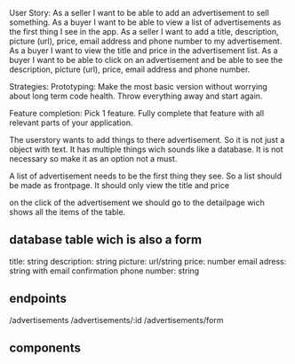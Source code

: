 User Story: 
As a seller I want to be able to add an advertisement to sell something.
As a buyer I want to be able to view a list of advertisements as the first thing I see in the app.
As a seller I want to add a title, description, picture (url), price, email address and phone number to my advertisement.
As a buyer I want to view the title and price in the advertisement list.
As a buyer I want to be able to click on an advertisement and be able to see the description, picture (url), price, email address and phone number.

Strategies:
Prototyping: Make the most basic version without worrying about long term code health.
Throw everything away and start again.

Feature completion: Pick 1 feature.
Fully complete that feature with all relevant parts of your application.



The userstory wants to add things to there advertisement. So it is not just a object with text. It has multiple things wich sounds like a database. It is not necessary so make it as an option not a must.

A list of advertisement needs to be the first thing they see. So a list should be made as frontpage. It should only view the title and price

on the click of the advertisement we should go to the detailpage wich shows all the items of the table.

## database table wich is also a form
title: string
description: string
picture: url/string
price: number
email adress: string with email confirmation
phone number: string

## endpoints
/advertisements
/advertisements/:id
/advertisements/form
## components
